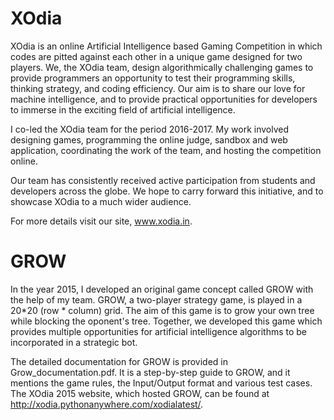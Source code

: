 # XOdia

XOdia is an online Artificial Intelligence based Gaming Competition in which codes are pitted against each other in a unique game designed for two players. We, the XOdia team, design algorithmically challenging games to provide programmers an opportunity to test their programming skills, thinking strategy, and coding efficiency. Our aim is to share our love for machine intelligence, and to provide practical opportunities for developers to immerse in the exciting field of artificial intelligence.

I co-led the XOdia team for the period 2016-2017. My work involved designing games, programming the online judge, sandbox and web application, coordinating the work of the team, and hosting the competition online.

Our team has consistently received active participation from students and developers across the globe. We hope to carry forward this initiative, and to showcase XOdia to a much wider audience.

For more details visit our site, www.xodia.in.

# GROW

In the year 2015, I developed an original game concept called GROW with the help of my team. GROW, a two-player strategy game, is played in a 20*20 (row * column) grid. The aim of this game is to grow your own tree while blocking the oponent's tree. Together, we developed this game which provides multiple opportunities for artificial intelligence algorithms to be incorporated in a strategic bot.

The detailed documentation for GROW is provided in Grow_documentation.pdf. It is a step-by-step guide to GROW, and it mentions the game rules, the Input/Output format and various test cases. The XOdia 2015 website, which hosted GROW, can be found at http://xodia.pythonanywhere.com/xodialatest/.
